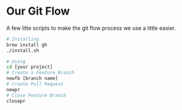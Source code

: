 # Our Git Flow

A few litte scripts to make the git flow process we use a little easier.

```sh
# Installing
brew install gh
./install.sh

# Using
cd [your project]
# Create a Feature Branch
newfb [branch name]
# Create Pull Request
newpr
# Close Feature Branch
closepr
```

